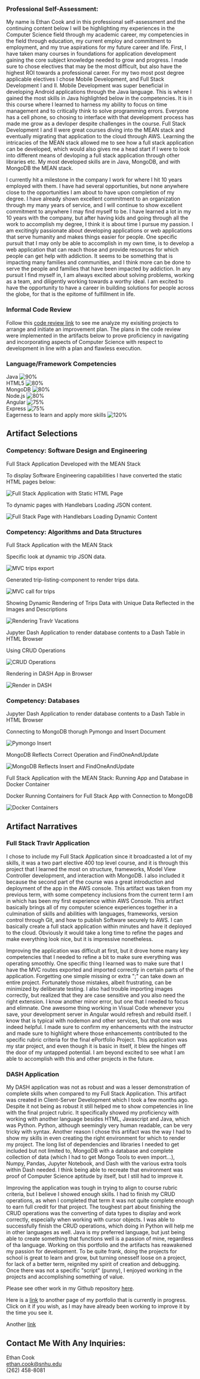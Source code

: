 ### Professional Self-Assessment:

My name is Ethan Cook and in this professional self-assessment and the continuing content below I will be highlighting my experiences in the Computer Science field through my academic career, my competencies in the field through education, my current employ and commitment to employment, and my true aspirations for my future career and life.  First, I have taken many courses in foundations for application development gaining the core subject knowledge needed to grow and progress.  I made sure to chose electives that may be the most difficult, but also have the highest ROI towards a professional career.  For my two most post degree applicable electives I chose Mobile Development, and Full Stack Development I and II.  Mobile Development was super beneficial in developing Android applications through the Java language.  This is where I gained the most skills in Java highlighted below in the competencies.  It is in this course where I learned to harness my ability to focus on time management and to critically think to solve programming errors.  Everyone has a cell phone, so chosing to interface with that development process has made me grow as a devloper despite challenges in the course.  Full Stack Development I and II were great courses diving into the MEAN stack and eventually migrating that application to the cloud through AWS.  Learning the intricacies of the MEAN stack allowed me to see how a full stack application can be developed, which would also gives me a head start if I were to look into different means of devloping a full stack application through other libraries etc.  My most developed skills are in Java, MongoDB, and with MongoDB the MEAN stack.

I currently hit a milestone in the company I work for where I hit 10 years employed with them.  I have had several opportunities, but none anywhere close to the opportunities I am about to have upon completion of my degree.  I have already shown excellent commitment to an organization through my many years of service, and I will continue to show excellent commitment to anywhere I may find myself to be.  I have learned a lot in my 10 years with the company, but after having kids and going through all the work to accomplish my degree, I think it is about time I pursue my passion.  I am excitingly passionate about developing applications or web applications that serve humanity and makes things easier for people.  One specific pursuit that I may only be able to accomplish in my own time, is to develop a web application that can reach those and provide resources for which people can get help with addiction.  It seems to be something that is impacting many families and communities, and I think more can be done to serve the people and families that have been impacted by addiction.  In any pursuit I find myself in, I am always excited about solving problems, working as a team, and diligently working towards a worthy ideal.  I am excited to have the opportunity to have a career in building solutions for people across the globe, for that is the epitome of fulfillment in life.   

### Informal Code Review

Follow this [code review link](https://drive.google.com/file/d/1cc_g1UeDz6uWrgaCRTW6o_uYW2qJjXfD/view?usp=sharing) to see me analyze my exisiting projects to arrange and initiate an improvement plan.  The plans in the code review were implemented in the artifacts below to prove proficiency in navigating and incorporating aspects of Computer Science with respect to development in line with a plan and flawless execution. 

### Language/Framework Competencies

Java 
![90%](https://progress-bar.dev/90) <br />
HTML5 
![80%](https://progress-bar.dev/80) <br />
MongoDB 
![80%](https://progress-bar.dev/80) <br />
Node.js 
![80%](https://progress-bar.dev/80) <br />
Angular 
![75%](https://progress-bar.dev/75) <br />
Express 
![75%](https://progress-bar.dev/75) <br />
Eagerness to learn and apply more skills 
![120%](https://progress-bar.dev/120) <br />

## Artifact Selections
### Competency: Software Design and Engineering
Full Stack Application Developed with the MEAN Stack

To display Software Engineering capabilities I have converted the static HTML pages below:

![Full Stack Application with Static HTML Page](https://user-images.githubusercontent.com/55894383/145605122-bd863b8d-93b6-4cd9-97f5-d041a644c320.png)

To dynamic pages with Handlebars Loading JSON content.

![Full Stack Page with Handlebars Loading Dynamic Content](https://user-images.githubusercontent.com/55894383/145478294-07f9f0bb-402e-4515-8e40-ef65e8d251ce.png)

### Competency: Algorithms and Data Structures
Full Stack Application with the MEAN Stack

Specific look at dynamic trip JSON data.

![MVC trips export](https://user-images.githubusercontent.com/55894383/145632708-b22cc0a4-fe41-4293-ac0b-1292068dc704.png)

Generated trip-listing-component to render trips data.

![MVC call for trips](https://user-images.githubusercontent.com/55894383/145633375-a83d4247-f0fe-47d7-8099-c8022c68903c.png)

Showing Dynamic Rendering of Trips Data with Unique Data Reflected in the Images and Descriptions

![Rendering Travlr Vacations](https://user-images.githubusercontent.com/55894383/145638467-13fc5b52-f5b5-4861-a180-708228158e47.png)

Jupyter Dash Application to render database contents to a Dash Table in HTML Browser

Using CRUD Operations

![CRUD Operations](https://user-images.githubusercontent.com/55894383/145634313-be3128b8-5395-4bd4-989b-2e48279231dc.png)

Rendering in DASH App in Browser

![Render in DASH](https://user-images.githubusercontent.com/55894383/145634436-df52ef32-949f-497b-8814-abe10d6ccbea.png)

### Competency: Databases
Jupyter Dash Application to render database contents to a Dash Table in HTML Browser

Connecting to MongoDB thorugh Pymongo and Insert Document

![Pymongo Insert](https://user-images.githubusercontent.com/55894383/145637836-50803e9b-f56b-4780-812f-62c4c8372dee.png)

MongoDB Reflects Correct Operation and FindOneAndUpdate

![MongoDB Reflects Insert and FindOneAndUpdate](https://user-images.githubusercontent.com/55894383/145637592-8084a38f-13df-4142-869a-e64e1f20a8c8.png)

Full Stack Application with the MEAN Stack: Running App and Database in Docker Container

Docker Running Containers for Full Stack App with Connection to MongoDB

![Docker Containers](https://user-images.githubusercontent.com/55894383/145638186-1371c660-7216-4b69-a9f1-a609b86ebea2.png)

## Artifact Narratives

### Full Stack Travlr Application

I chose to include my Full Stack Application since it broadcasted a lot of my skills, it was a two part elective 400 top level course, and it is through this project that I learned the most on structure, frameworks, Model View Controller development, and interaction with MongoDB.  I also included it because the second part of the course was a great introduction and deployment of the app in the AWS console.  This artifact was taken from my previous term, with some competency inclusions from the current term I am in which has been my first experience within AWS Console.  This artifact basically brings all of my computer science experiences together in a culmination of skills and abilities with languages, frameworks, version control through Git, and how to publish Software securely to AWS.  I can basically create a full stack application within minutes and have it deployed to the cloud.  Obviously it would take a long time to refine the pages and make everything look nice, but it is impressive nonetheless.

Improving the application was difficult at first, but it drove home many key competencies that I needed to refine a bit to make sure everything was operating smoothly.  One specific thing I learned was to make sure that I have the MVC routes exported and imported correctly in certain parts of the application.  Forgetting one simple missing or extra ";" can take down an entire project.  Fortunately those mistakes, albeit frustrating, can be minimized by deliberate testing.  I also had trouble importing images correctly, but realized that they are case sensitive and you also need the right extension.  I know another minor error, but one that I needed to focus and elimnate.  One awesome thing working in Visual Code whenever you save, your development server in Angular would refresh and rebuild itself.  I know that is typical with nodemon and other services, but that one was indeed helpful.  I made sure to confirm my enhancements with the instructor and made sure to highlight where those enhancements contributed to the specific rubric criteria for the final ePortfolio Project.  This application was my star project, and even though it is basic in itself, it blew the hinges off the door of my untapped potential.  I am beyond excited to see what I am able to accomplish with this and other projects in the future.    

### DASH Application

My DASH application was not as robust and was a lesser demonstration of complete skills when compared to my Full Stack Application.  This artifact was created in Client-Server Development which I took a few months ago.  Despite it not being as robust it still helped me to show competencies in line with the final project rubric.  It specifically showed my proficiency with working with another language besides HTML, Javascript and Java, which was Python.  Python, although seemingly very human readable, can be very tricky with syntax.  Another reason I chose this artifact was the way I had to show my skills in even creating the right environment for which to render my project.  The long list of dependencies and libraries I needed to get included but not limited to, MongoDB with a database and complete collection of data (which I had to get Mongo Tools to even import...), Numpy, Pandas, Jupyter Notebook, and Dash with the various extra tools within Dash  needed.  I think being able to recreate that environment was proof of Computer Science aptitude by itself, but I still had to improve it.

Improving the application was tough in trying to align to course rubric criteria, but I believe I showed enough skills.  I had to finish my CRUD operations, as when I completed that term it was not quite complete enough to earn full credit for that project.  The toughest part about finishing the CRUD operations was the converting of data types to display and work correctly, especially when working with cursor objects.  I was able to successfully finish the CRUD operations, which doing in Python will help me in other languages as well.  Java is my preferred language, but just being able to create something that functions well is a passion of mine, regardless of tha language.  Working on this portfolio and the artifacts has reawakened my passion for development.  To be quite frank, doing the projects for school is great to learn and grow, but turning onesself loose on a project, for lack of a better term, reignited my spirit of creation and debugging.  Once there was not a specific "script" (punny), I enjoyed working in the projects and accomplishing something of value.

Please see other work in my Github repository [here](https://github.com/Fambam-EC).

Here is a [link](https://fambam-ec.github.io/projects.html) to another page of my portfolio that is currently in progress.  Click on it if you wish, as I may have already been working to improve it by the time you see it.

Another [link](https://fambam-ec.github.io/cooking.html)

## Contact Me With Any Inquiries:
Ethan Cook <br />
ethan.cook@snhu.edu <br />
(262) 458-8081 <br />

